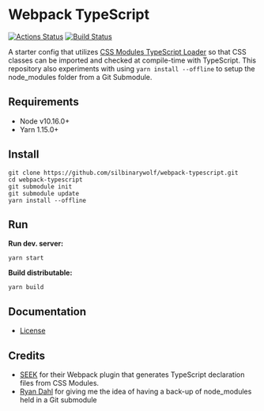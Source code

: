 # Webpack TypeScript

[![Actions Status](https://github.com/silbinarywolf/webpack-typescript/workflows/Node%20CI/badge.svg)](https://github.com/silbinarywolf/webpack-typescript/actions)
[![Build Status](https://travis-ci.org/silbinarywolf/webpack-typescript.svg?branch=master)](https://travis-ci.org/silbinarywolf/webpack-typescript)

A starter config that utilizes [CSS Modules TypeScript Loader](https://github.com/seek-oss/css-modules-typescript-loader) so that CSS classes can be imported and checked at compile-time with TypeScript. This repository also experiments with using `yarn install --offline` to setup the node_modules folder from a Git Submodule.

## Requirements

* Node v10.16.0+
* Yarn 1.15.0+

## Install

```
git clone https://github.com/silbinarywolf/webpack-typescript.git
cd webpack-typescript
git submodule init
git submodule update
yarn install --offline
```

## Run

**Run dev. server:**
```
yarn start
```

**Build distributable:**
```
yarn build
```

## Documentation

* [License](LICENSE.md)

## Credits

* [SEEK](https://github.com/seek-oss/css-modules-typescript-loader) for their Webpack plugin that generates TypeScript declaration files from CSS Modules.
* [Ryan Dahl](https://github.com/denoland/deno) for giving me the idea of having a back-up of node_modules held in a Git submodule
